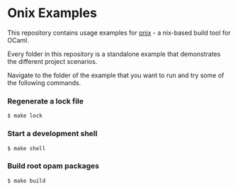 # Onix Examples

This repository contains usage examples for [onix](https://github.com/odis-labs/onix) - a nix-based build tool for OCaml.

Every folder in this repository is a standalone example that demonstrates the different project scenarios.

Navigate to the folder of the example that you want to run and try some of the following commands.

### Regenerate a lock file

```
$ make lock
```

### Start a development shell

```
$ make shell
```

### Build root opam packages

```
$ make build
```
